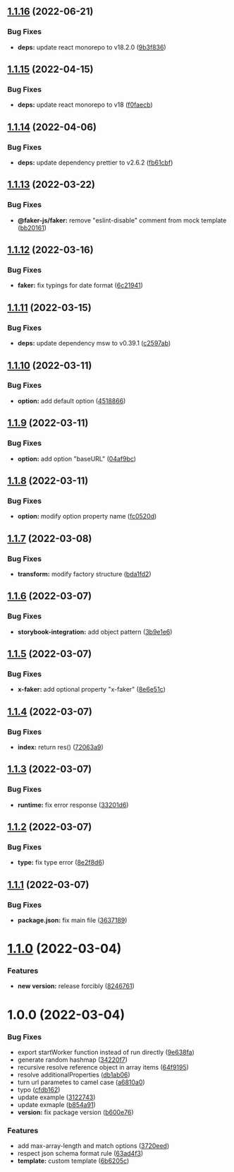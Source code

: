 ## [1.1.16](https://github.com/schiughi/openapi-to-msw/compare/1.1.15...1.1.16) (2022-06-21)


### Bug Fixes

* **deps:** update react monorepo to v18.2.0 ([9b3f836](https://github.com/schiughi/openapi-to-msw/commit/9b3f8364db68d6d1a1c93506d176653d83069b77))

## [1.1.15](https://github.com/schiughi/openapi-to-msw/compare/1.1.14...1.1.15) (2022-04-15)


### Bug Fixes

* **deps:** update react monorepo to v18 ([f0faecb](https://github.com/schiughi/openapi-to-msw/commit/f0faecbc9a1f5871deb67b852fbbc0add428cb09))

## [1.1.14](https://github.com/schiughi/openapi-to-msw/compare/1.1.13...1.1.14) (2022-04-06)


### Bug Fixes

* **deps:** update dependency prettier to v2.6.2 ([fb61cbf](https://github.com/schiughi/openapi-to-msw/commit/fb61cbff69939ca82527ed8d37fdc0b92ce7395a))

## [1.1.13](https://github.com/schiughi/openapi-to-msw/compare/1.1.12...1.1.13) (2022-03-22)


### Bug Fixes

* **@faker-js/faker:** remove "eslint-disable" comment from mock template ([bb20161](https://github.com/schiughi/openapi-to-msw/commit/bb201616bfd0133317b6c6da7e841150817d5b1a))

## [1.1.12](https://github.com/schiughi/openapi-to-msw/compare/1.1.11...1.1.12) (2022-03-16)


### Bug Fixes

* **faker:** fix typings for date format ([6c21941](https://github.com/schiughi/openapi-to-msw/commit/6c2194198a474a3c66024eac77f968e4c588850e))

## [1.1.11](https://github.com/schiughi/openapi-to-msw/compare/1.1.10...1.1.11) (2022-03-15)


### Bug Fixes

* **deps:** update dependency msw to v0.39.1 ([c2597ab](https://github.com/schiughi/openapi-to-msw/commit/c2597ab6da8c8b8156362b5f5624f1d60e3fef82))

## [1.1.10](https://github.com/schiughi/openapi-to-msw/compare/1.1.9...1.1.10) (2022-03-11)


### Bug Fixes

* **option:** add default option ([4518866](https://github.com/schiughi/openapi-to-msw/commit/45188663decd18808f00426a00ee1d1ec4d5ba64))

## [1.1.9](https://github.com/schiughi/openapi-to-msw/compare/1.1.8...1.1.9) (2022-03-11)


### Bug Fixes

* **option:** add option "baseURL" ([04af9bc](https://github.com/schiughi/openapi-to-msw/commit/04af9bc3c3b3c029d272dfb687cee3afa65fee77))

## [1.1.8](https://github.com/schiughi/openapi-to-msw/compare/1.1.7...1.1.8) (2022-03-11)


### Bug Fixes

* **option:** modify option property name ([fc0520d](https://github.com/schiughi/openapi-to-msw/commit/fc0520de07fac44a0152dabb13b7df8b3cbe5eb4))

## [1.1.7](https://github.com/schiughi/openapi-to-msw/compare/1.1.6...1.1.7) (2022-03-08)


### Bug Fixes

* **transform:** modify factory structure ([bda1fd2](https://github.com/schiughi/openapi-to-msw/commit/bda1fd28a65447f6a7a590629a59397ea8a442d7))

## [1.1.6](https://github.com/schiughi/openapi-to-msw/compare/1.1.5...1.1.6) (2022-03-07)


### Bug Fixes

* **storybook-integration:** add object pattern ([3b9e1e6](https://github.com/schiughi/openapi-to-msw/commit/3b9e1e6274c0a9cc521c9a85c979a4fadbd311f3))

## [1.1.5](https://github.com/schiughi/openapi-to-msw/compare/1.1.4...1.1.5) (2022-03-07)


### Bug Fixes

* **x-faker:** add optional property "x-faker" ([8e6e51c](https://github.com/schiughi/openapi-to-msw/commit/8e6e51c55b925bfe859b9b37c718ff504d461d5c))

## [1.1.4](https://github.com/schiughi/openapi-to-msw/compare/1.1.3...1.1.4) (2022-03-07)


### Bug Fixes

* **index:** return res() ([72063a9](https://github.com/schiughi/openapi-to-msw/commit/72063a96a015ef9cd7c5b9b6d10134c634774954))

## [1.1.3](https://github.com/schiughi/openapi-to-msw/compare/1.1.2...1.1.3) (2022-03-07)


### Bug Fixes

* **runtime:** fix error response ([33201d6](https://github.com/schiughi/openapi-to-msw/commit/33201d63c6c10b45638040b556bcfd8db0bdbcd9))

## [1.1.2](https://github.com/schiughi/openapi-to-msw/compare/1.1.1...1.1.2) (2022-03-07)


### Bug Fixes

* **type:** fix type error ([8e2f8d6](https://github.com/schiughi/openapi-to-msw/commit/8e2f8d653ff70b6b16b5dacf61aa60cf81c5b78a))

## [1.1.1](https://github.com/schiughi/openapi-to-msw/compare/1.1.0...1.1.1) (2022-03-07)


### Bug Fixes

* **package.json:** fix main file ([3637189](https://github.com/schiughi/openapi-to-msw/commit/363718926bd689379df82055b74404d0992cb3b2))

# [1.1.0](https://github.com/schiughi/openapi-to-msw/compare/1.0.0...1.1.0) (2022-03-04)


### Features

* **new version:** release forcibly ([8246761](https://github.com/schiughi/openapi-to-msw/commit/8246761c638cf7f80738d64e85574ac2e7093387))

# 1.0.0 (2022-03-04)


### Bug Fixes

* export startWorker function instead of run directly ([9e638fa](https://github.com/schiughi/msw-auto-mock/commit/9e638fa8896a717e4dbaaa342fe26c2113afde18))
* generate random hashmap ([34220f7](https://github.com/schiughi/msw-auto-mock/commit/34220f7456d4fabe6b095590a67a44d96e17a85b))
* recursive resolve reference object in array items ([64f9195](https://github.com/schiughi/msw-auto-mock/commit/64f919575a8dcf5e5849e5be0ee217142cbb4c20))
* resolve additionalProperties ([db1ab06](https://github.com/schiughi/msw-auto-mock/commit/db1ab066db461b06e771674a429f0e51b1f6a0b5))
* turn url parametes to camel case ([a6810a0](https://github.com/schiughi/msw-auto-mock/commit/a6810a0746a95e7832b024ad9e8e6e6433915496))
* typo ([cfdb162](https://github.com/schiughi/msw-auto-mock/commit/cfdb1629211f70440d4afb83b8d47815dd05cb13))
* update example ([3122743](https://github.com/schiughi/msw-auto-mock/commit/31227438c0ff438aeb339a0bbc433f86845a4503))
* update exmaple ([b854a91](https://github.com/schiughi/msw-auto-mock/commit/b854a91f1256b42c74050b65438ed97668961abe))
* **version:** fix package version ([b600e76](https://github.com/schiughi/msw-auto-mock/commit/b600e767bab019de15a508e3ef0582bc989df69e))


### Features

* add max-array-length and match options ([3720eed](https://github.com/schiughi/msw-auto-mock/commit/3720eedb11a4a871b4a342623726f39e1de00a55))
* respect json schema format rule ([63ad4f3](https://github.com/schiughi/msw-auto-mock/commit/63ad4f3c30a14e65b2a729787800662000f61d35))
* **template:** custom template ([6b6205c](https://github.com/schiughi/msw-auto-mock/commit/6b6205c6a84da6c6a8995cfaf8d45cdfffe04db1))
